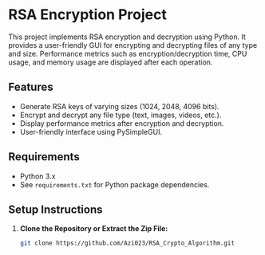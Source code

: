 # RSA Encryption Project

This project implements RSA encryption and decryption using Python. It provides a user-friendly GUI for encrypting and decrypting files of any type and size. Performance metrics such as encryption/decryption time, CPU usage, and memory usage are displayed after each operation.

## Features

- Generate RSA keys of varying sizes (1024, 2048, 4096 bits).
- Encrypt and decrypt any file type (text, images, videos, etc.).
- Display performance metrics after encryption and decryption.
- User-friendly interface using PySimpleGUI.

## Requirements

- Python 3.x
- See `requirements.txt` for Python package dependencies.

## Setup Instructions

1. **Clone the Repository or Extract the Zip File:**

   ```bash
   git clone https://github.com/Azi023/RSA_Crypto_Algorithm.git
